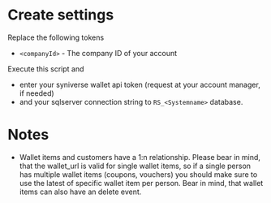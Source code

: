 # Create settings

Replace the following tokens
* `<companyId>` - The company ID of your account

Execute this script and
* enter your syniverse wallet api token (request at your account manager, if needed)
* and your sqlserver connection string to `RS_<Systemname>` database.


# Notes

* Wallet items and customers have a 1:n relationship. Please bear in mind, that the wallet_url is valid for single wallet items, so if a single person has multiple wallet items (coupons, vouchers) you should make sure to use the latest of specific wallet item per person. Bear in mind, that wallet items can also have an delete event.